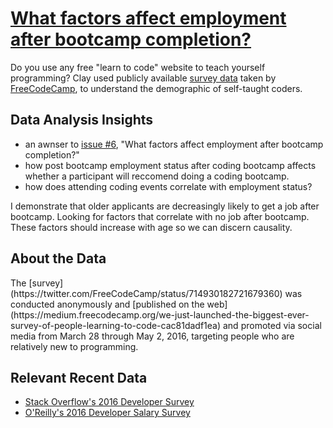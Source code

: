 # [What factors affect employment after bootcamp completion?](https://www.kaggle.com/chessybo/bootcamp-success-vs-age)

Do you use any free "learn to code" website to teach yourself programming? Clay used publicly available [survey data](https://github.com/freeCodeCamp/2016-new-coder-survey) taken by [FreeCodeCamp](https://www.freecodecamp.org/), to understand the demographic of self-taught coders.

## Data Analysis Insights
- an awnser to [issue #6](ttps://github.com/freeCodeCamp/2016-new-coder-survey/issues/36), "What factors affect employment after bootcamp completion?"
- how post bootcamp employment status after coding bootcamp affects whether a participant will reccomend doing a coding bootcamp.
- how does attending coding events correlate with employment status?


I demonstrate that older applicants are decreasingly likely to get a job after bootcamp. Looking for factors that correlate with no job after bootcamp. These factors should increase with age so we can discern causality.


<h2> About the Data </h2>
The [survey](https://twitter.com/FreeCodeCamp/status/714930182721679360) was conducted anonymously and [published on the web](https://medium.freecodecamp.org/we-just-launched-the-biggest-ever-survey-of-people-learning-to-code-cac81dadf1ea) and promoted via social media from March 28 through May 2, 2016, targeting people who are relatively new to programming.

## Relevant Recent Data
- [Stack Overflow's 2016 Developer Survey](https://medium.freecodecamp.com/2-out-of-3-developers-are-self-taught-and-other-insights-from-stack-overflow-s-2016-survey-of-50-8cf0ee5d4c21#.yhlo2k5oz)
- [O'Reilly's 2016 Developer Salary Survey](https://medium.freecodecamp.org/5-000-developers-talk-about-their-salaries-d13ddbb17fb8?gi=446485605218#.umwcssab4)
